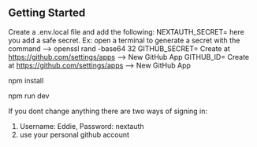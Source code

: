 ## Getting Started

Create a .env.local file and add the following:
NEXTAUTH_SECRET= here you add a safe secret. Ex: open a terminal to generate a secret with the command --> openssl rand -base64 32
GITHUB_SECRET= Create at https://github.com/settings/apps --> New GitHub App
GITHUB_ID= Create at https://github.com/settings/apps --> New GitHub App

npm install

npm run dev

If you dont change anything there are two ways of signing in:

1. Username: Eddie, Password: nextauth
2. use your personal github account
